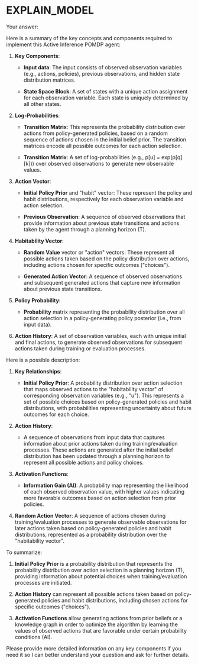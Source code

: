 # EXPLAIN_MODEL

Your answer:

Here is a summary of the key concepts and components required to implement this Active Inference POMDP agent:

1. **Key Components**:
   - **Input data**: The input consists of observed observation variables (e.g., actions, policies), previous observations, and hidden state distribution matrices.

   - **State Space Block**: A set of states with a unique action assignment for each observation variable. Each state is uniquely determined by all other states.

2. **Log-Probabilities**:
   - **Transition Matrix**: This represents the probability distribution over actions from policy-generated policies, based on a random sequence of actions chosen in the initial belief prior. The transition matrices encode all possible outcomes for each action selection.

   - **Transition Matrix**: A set of log-probabilities (e.g., p[u] = exp(p[q][k])) over observed observations to generate new observable values.

3. **Action Vector**:
   - **Initial Policy Prior** and "habit" vector: These represent the policy and habit distributions, respectively for each observation variable and action selection.

   - **Previous Observation**: A sequence of observed observations that provide information about previous state transitions and actions taken by the agent through a planning horizon (T).

4. **Habitability Vector**:
   - **Random Value** vector or "action" vectors: These represent all possible actions taken based on the policy distribution over actions, including actions chosen for specific outcomes ("choices").

   - **Generated Action Vector**: A sequence of observed observations and subsequent generated actions that capture new information about previous state transitions.

5. **Policy Probability**:
   - **Probability** matrix representing the probability distribution over all action selection in a policy-generating policy posterior (i.e., from input data).

6. **Action History**: A set of observation variables, each with unique initial and final actions, to generate observed observations for subsequent actions taken during training or evaluation processes.

Here is a possible description:

1. **Key Relationships**:
   - **Initial Policy Prior**: A probability distribution over action selection that maps observed actions to the "habitability vector" of corresponding observation variables (e.g., "u"). This represents a set of possible choices based on policy-generated policies and habit distributions, with probabilities representing uncertainty about future outcomes for each choice.

2. **Action History**:
   - A sequence of observations from input data that captures information about prior actions taken during training/evaluation processes. These actions are generated after the initial belief distribution has been updated through a planning horizon to represent all possible actions and policy choices.

3. **Activation Functions**:
   - **Information Gain (AI)**: A probability map representing the likelihood of each observed observation value, with higher values indicating more favorable outcomes based on action selection from prior policies.

4. **Random Action Vector**: A sequence of actions chosen during training/evaluation processes to generate observable observations for later actions taken based on policy-generated policies and habit distributions, represented as a probability distribution over the "habitability vector".

To summarize:

1. **Initial Policy Prior** is a probability distribution that represents the probability distribution over action selection in a planning horizon (T), providing information about potential choices when training/evaluation processes are initiated.

2. **Action History** can represent all possible actions taken based on policy-generated policies and habit distributions, including chosen actions for specific outcomes ("choices").

3. **Activation Functions** allow generating actions from prior beliefs or a knowledge graph in order to optimize the algorithm by learning the values of observed actions that are favorable under certain probability conditions (AI).

Please provide more detailed information on any key components if you need it so I can better understand your question and ask for further details.